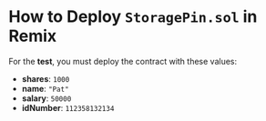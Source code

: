 # How to Deploy `StoragePin.sol` in Remix

For the **test**, you must deploy the contract with these values:

- **shares**: `1000`
- **name**: `"Pat"`
- **salary**: `50000`
- **idNumber**: `112358132134`
